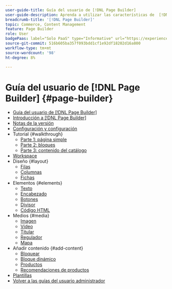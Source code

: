 ```yaml
---
user-guide-title: Guía del usuario de [!DNL Page Builder]
user-guide-description: Aprenda a utilizar las características de  [!DNL Page Builder] para crear páginas con contenido enriquecido con diseños personalizados que mejoren su narración visual y promuevan la participación y lealtad de los clientes.
breadcrumb-title: '[!DNL Page Builder]'
topic: Commerce, Content Management
feature: Page Builder
role: User
badgePaas: label="Solo PaaS" type="Informative" url="https://experienceleague.adobe.com/es/docs/commerce/user-guides/product-solutions" tooltip="Se aplica solo a proyectos de Adobe Commerce en la nube (infraestructura PaaS administrada por Adobe) y a proyectos locales."
source-git-commit: 516b605ba357f093bdd1cf1e92df18202d16a800
workflow-type: tm+mt
source-wordcount: '98'
ht-degree: 8%

---
```



# Guía del usuario de [!DNL Page Builder] {#page-builder}

- [Guía del usuario de [!DNL Page Builder]](guide-overview.md)
- [Introducción a  [!DNL Page Builder]](introduction.md)
- [Notas de la versión](release-notes.md)
- [Configuración y configuración](setup.md)
- Tutorial {#walkthrough}
   - [Parte 1: página simple](1-simple-page.md)
   - [Parte 2: bloques](2-blocks.md)
   - [Parte 3: contenido del catálogo](3-catalog-content.md)
- [Workspace](workspace.md)
- Diseño {#layout}
   - [Filas](row.md)
   - [Columnas](column.md)
   - [Fichas](tabs.md)
- Elementos {#elements}
   - [Texto](text.md)
   - [Encabezado](heading.md)
   - [Botones](buttons.md)
   - [Divisor](divider.md)
   - [Código HTML](html-code.md)
- Medios {#media}
   - [Imagen](image.md)
   - [Vídeo](video.md)
   - [Titular](banner.md)
   - [Regulador](slider.md)
   - [Mapa](map.md)
- Añadir contenido {#add-content}
   - [Bloquear](block.md)
   - [Bloque dinámico](dynamic-block.md)
   - [Productos](products.md)
   - [Recomendaciones de productos](recommendations.md)
- [Plantillas](templates.md)
- [Volver a las guías del usuario administrador](https://experienceleague.adobe.com/es/docs/commerce-admin/user-guides/home)

